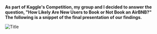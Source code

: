<b>As part of Kaggle's Competition, my group and I decided to answer the question, "How Likely Are New Users to Book or Not Book an AirBNB?" The following is a snippet of the final presentation of our findings.</b>

![Title](title.PNG)

